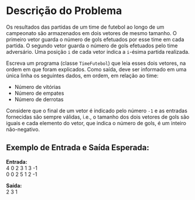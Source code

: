 # Descrição do Problema

Os resultados das partidas de um time de futebol ao longo de um campeonato são armazenados em dois vetores de mesmo tamanho. O primeiro vetor guarda o número de gols efetuados por esse time em cada partida. O segundo vetor guarda o número de gols efetuados pelo time adversário. Uma posição `i` de cada vetor indica a `i`-ésima partida realizada.

Escreva um programa (classe `TimeFutebol`) que leia esses dois vetores, na ordem em que foram explicados. Como saída, deve ser informado em uma única linha os seguintes dados, em ordem, em relação ao time:
- Número de vitórias
- Número de empates
- Número de derrotas

Considere que o final de um vetor é indicado pelo número `-1` e as entradas fornecidas são sempre válidas, i.e., o tamanho dos dois vetores de gols são iguais e cada elemento do vetor, que indica o número de gols, é um inteiro não-negativo.

## Exemplo de Entrada e Saída Esperada:

**Entrada:**  
4 0 2 3 1 3 -1  
0 0 2 5 1 2 -1

**Saída:**  
2 3 1
